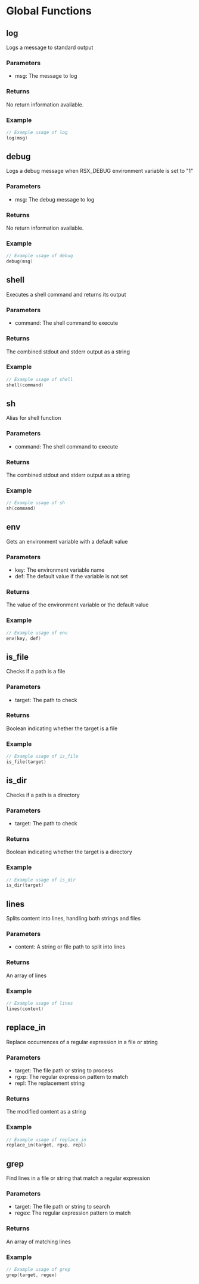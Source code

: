 # Global Functions

## log

Logs a message to standard output

### Parameters

- msg: The message to log

### Returns

No return information available.

### Example

```go
// Example usage of log
log(msg)
```

## debug

Logs a debug message when RSX_DEBUG environment variable is set to "1"

### Parameters

- msg: The debug message to log

### Returns

No return information available.

### Example

```go
// Example usage of debug
debug(msg)
```

## shell

Executes a shell command and returns its output

### Parameters

- command: The shell command to execute

### Returns

The combined stdout and stderr output as a string

### Example

```go
// Example usage of shell
shell(command)
```

## sh

Alias for shell function

### Parameters

- command: The shell command to execute

### Returns

The combined stdout and stderr output as a string

### Example

```go
// Example usage of sh
sh(command)
```

## env

Gets an environment variable with a default value

### Parameters

- key: The environment variable name
- def: The default value if the variable is not set

### Returns

The value of the environment variable or the default value

### Example

```go
// Example usage of env
env(key, def)
```

## is_file

Checks if a path is a file

### Parameters

- target: The path to check

### Returns

Boolean indicating whether the target is a file

### Example

```go
// Example usage of is_file
is_file(target)
```

## is_dir

Checks if a path is a directory

### Parameters

- target: The path to check

### Returns

Boolean indicating whether the target is a directory

### Example

```go
// Example usage of is_dir
is_dir(target)
```

## lines

Splits content into lines, handling both strings and files

### Parameters

- content: A string or file path to split into lines

### Returns

An array of lines

### Example

```go
// Example usage of lines
lines(content)
```

## replace_in

Replace occurrences of a regular expression in a file or string

### Parameters

- target: The file path or string to process
- rgxp: The regular expression pattern to match
- repl: The replacement string

### Returns

The modified content as a string

### Example

```go
// Example usage of replace_in
replace_in(target, rgxp, repl)
```

## grep

Find lines in a file or string that match a regular expression

### Parameters

- target: The file path or string to search
- regex: The regular expression pattern to match

### Returns

An array of matching lines

### Example

```go
// Example usage of grep
grep(target, regex)
```
